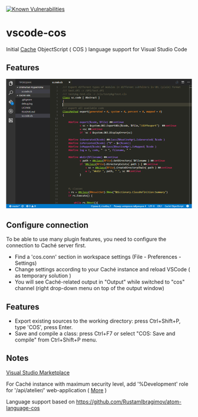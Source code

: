 [![Known Vulnerabilities](https://snyk.io/test/github/doublefint/vscode-cos/badge.svg)](https://snyk.io/test/github/doublefint/vscode-cos)

# vscode-cos

Initial [Cache](http://www.intersystems.com/our-products/cache/cache-overview/) ObjectScript ( COS ) language support for Visual Studio Code

Features
--------

![example](images/screenshot.png)

Configure connection
--------------------

To be able to use many plugin features, you need to configure the connection to Caché server first.

- Find a 'cos.conn' section in workspace settings (File - Preferences - Settings)
- Change settings according to your Caché instance and reload VSCode ( as temporary solution )
- You will see Caché-related output in "Output" while switched to "cos" channel (right drop-down menu on top of the output window) 

Features
--------

+ Export existing sources to the working directory: press Ctrl+Shift+P, type 'COS', press Enter.
+ Save and compile a class: press Ctrl+F7 or select "COS: Save and compile" from Ctrl+Shift+P menu.

Notes
-----

[Visual Studio Marketplace](https://marketplace.visualstudio.com/items?itemName=doublefint.vscode-cos)

For Caché instance with maximum security level, add '%Development' role for '/api/atelier/' web-application ( [More]( https://community.intersystems.com/post/using-atelier-rest-api) )

Language support based on https://github.com/RustamIbragimov/atom-language-cos


